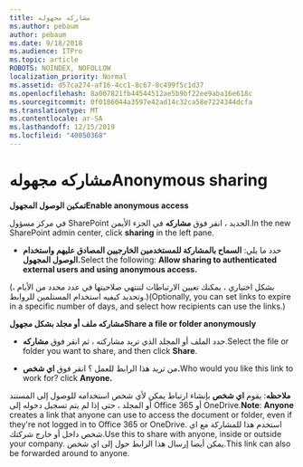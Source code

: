 ```yaml
---
title: مشاركه مجهوله
ms.author: pebaum
author: pebaum
ms.date: 9/18/2018
ms.audience: ITPro
ms.topic: article
ROBOTS: NOINDEX, NOFOLLOW
localization_priority: Normal
ms.assetid: d57ca274-af16-4cc1-8c67-8c499f5c1d37
ms.openlocfilehash: 8a007821fb44544512ae5b9bf22ee9aba16e618c
ms.sourcegitcommit: 0f0186044a3597e42ad14c32ca58e7224344dcfa
ms.translationtype: MT
ms.contentlocale: ar-SA
ms.lasthandoff: 12/15/2019
ms.locfileid: "40050368"
---
```

# <a name="anonymous-sharing"></a><span data-ttu-id="8adb2-102">مشاركه مجهوله</span><span class="sxs-lookup"><span data-stu-id="8adb2-102">Anonymous sharing</span></span>

 <span data-ttu-id="8adb2-103">**تمكين الوصول المجهول**</span><span class="sxs-lookup"><span data-stu-id="8adb2-103">**Enable anonymous access**</span></span>
  
<span data-ttu-id="8adb2-104">في مركز مسؤول SharePoint الجديد ، انقر فوق **مشاركه** في الجزء الأيمن.</span><span class="sxs-lookup"><span data-stu-id="8adb2-104">In the new SharePoint admin center, click **sharing** in the left pane.</span></span> 
  
- <span data-ttu-id="8adb2-105">حدد ما يلي: **السماح بالمشاركة للمستخدمين الخارجيين المصادق عليهم واستخدام الوصول المجهول.**</span><span class="sxs-lookup"><span data-stu-id="8adb2-105">Select the following: **Allow sharing to authenticated external users and using anonymous access.**</span></span>
  
<span data-ttu-id="8adb2-106">(بشكل اختياري ، يمكنك تعيين الارتباطات لتنتهي صلاحيتها في عدد محدد من الأيام ، وتحديد كيفيه استخدام المستلمين للروابط.)</span><span class="sxs-lookup"><span data-stu-id="8adb2-106">(Optionally, you can set links to expire in a specific number of days, and select how recipients can use the links.)</span></span>
    
 <span data-ttu-id="8adb2-107">**مشاركه ملف أو مجلد بشكل مجهول**</span><span class="sxs-lookup"><span data-stu-id="8adb2-107">**Share a file or folder anonymously**</span></span>
  
- <span data-ttu-id="8adb2-108">حدد الملف أو المجلد الذي تريد مشاركته ، ثم انقر فوق **مشاركه**.</span><span class="sxs-lookup"><span data-stu-id="8adb2-108">Select the file or folder you want to share, and then click **Share**.</span></span> 
    
- <span data-ttu-id="8adb2-109">من تريد هذا الرابط للعمل ؟ انقر فوق **اي شخص.**</span><span class="sxs-lookup"><span data-stu-id="8adb2-109">Who would you like this link to work for? click **Anyone.**</span></span>
  
 <span data-ttu-id="8adb2-110">**ملاحظه**: يقوم **اي شخص** بإنشاء ارتباط يمكن لأي شخص استخدامه للوصول إلى المستند أو المجلد ، حتى إذا لم يتم تسجيل دخوله إلى Office 365 أو OneDrive.</span><span class="sxs-lookup"><span data-stu-id="8adb2-110">**Note**: **Anyone** creates a link that anyone can use to access the document or folder, even if they're not logged in to Office 365 or OneDrive.</span></span> <span data-ttu-id="8adb2-111">استخدم هذا للمشاركة مع اي شخص داخل أو خارج شركتك.</span><span class="sxs-lookup"><span data-stu-id="8adb2-111">Use this to share with anyone, inside or outside your company.</span></span> <span data-ttu-id="8adb2-112">يمكن أيضا إرسال هذا الرابط حول إلى اي شخص.</span><span class="sxs-lookup"><span data-stu-id="8adb2-112">This link can also be forwarded around to anyone.</span></span> 
    

